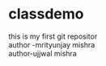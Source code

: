 # classdemo
this is my first  git repositor
<br>
author -mrityunjay mishra
<br>
author-ujjwal mishra
